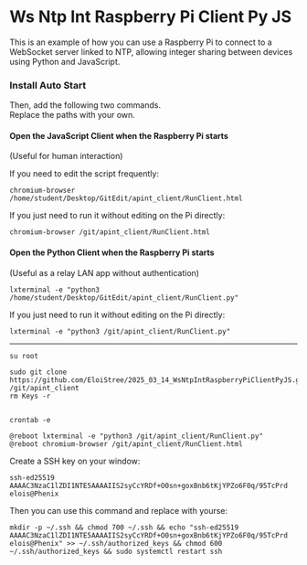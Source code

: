 
# Ws Ntp Int Raspberry Pi Client Py JS  

This is an example of how you can use a Raspberry Pi to connect to a WebSocket server linked to NTP, allowing integer sharing between devices using Python and JavaScript.  

### Install Auto Start  

Then, add the following two commands.  
Replace the paths with your own.  

#### Open the JavaScript Client when the Raspberry Pi starts  
(Useful for human interaction)  

If you need to edit the script frequently:  
```
chromium-browser /home/student/Desktop/GitEdit/apint_client/RunClient.html
```  
If you just need to run it without editing on the Pi directly:  
```
chromium-browser /git/apint_client/RunClient.html
```  

#### Open the Python Client when the Raspberry Pi starts  
(Useful as a relay LAN app without authentication)  
```
lxterminal -e "python3 /home/student/Desktop/GitEdit/apint_client/RunClient.py"
```  
If you just need to run it without editing on the Pi directly:  
```
lxterminal -e "python3 /git/apint_client/RunClient.py"
```


--------------

```
su root

sudo git clone https://github.com/EloiStree/2025_03_14_WsNtpIntRaspberryPiClientPyJS.git /git/apint_client
rm Keys -r


crontab -e

@reboot lxterminal -e "python3 /git/apint_client/RunClient.py"
@reboot chromium-browser /git/apint_client/RunClient.html
```


Create a SSH key on your window:
```
ssh-ed25519 AAAAC3NzaC1lZDI1NTE5AAAAIIS2syCcYRDf+O0sn+goxBnb6tKjYPZo6F0q/95TcPrd elois@Phenix
```
Then you can use this command and replace with yourse:

```
mkdir -p ~/.ssh && chmod 700 ~/.ssh && echo "ssh-ed25519 AAAAC3NzaC1lZDI1NTE5AAAAIIS2syCcYRDf+O0sn+goxBnb6tKjYPZo6F0q/95TcPrd elois@Phenix" >> ~/.ssh/authorized_keys && chmod 600 ~/.ssh/authorized_keys && sudo systemctl restart ssh
```


